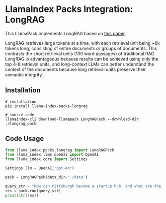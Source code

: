 # LlamaIndex Packs Integration: LongRAG

This LlamaPack implements LongRAG based on [this paper](https://arxiv.org/pdf/2406.15319).

LongRAG retrieves large tokens at a time, with each retrieval unit being ~6k tokens long, consisting of entire documents or groups of documents. This contrasts the short retrieval units (100 word passages) of traditional RAG. LongRAG is advantageous because results can be achieved using only the top 4-8 retrieval units, and long-context LLMs can better understand the context of the documents because long retrieval units preserve their semantic integrity.

## Installation

```
# installation
pip install llama-index-packs-longrag

# source code
llamaindex-cli download-llamapack LongRAGPack --download-dir ./longrag_pack
```

## Code Usage

```py
from llama_index.packs.longrag import LongRAGPack
from llama_index.llms.openai import OpenAI
from llama_index.core import Settings

Settings.llm = OpenAI("gpt-4o")

pack = LongRAGPack(data_dir="./data")

query_str = "How can Pittsburgh become a startup hub, and what are the two types of moderates?"
res = pack.run(query_str)
print(str(res))
```
